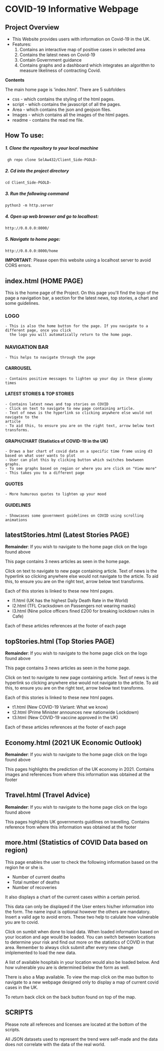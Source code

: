 # COVID-19 Informative Webpage

## Project Overview

- This Website provides users with information on Covid-19 in the UK. 
- Features:
    1. Contains an interactive map of positive cases in selected area
    2. Contains the latest news on Covid-19
    3. Contain Government guidance
    4. Contains graphs and a dashboard which integrates an algorithm to measure likeliness of contracting Covid.

**Contents**

The main home page is 'index.html'.  There are 5 subfolders
+ css - which contains the styling of the html pages.
+ script - which contains the javascript of all the pages. 
+ Area - which contains the json and geojson files. 
+ Images - which contains all the images of the html pages.
+ readme - contains the read me file.
    
## How To use:

##### 1. Clone the repository to your local machine
     gh repo clone SelAw432/Client_Side-PGOLD-

##### 2. Cd into the project directory
    cd Client_Side-PGOLD-
    
##### 3. Run the following command

    python3 -m http.server

##### 4. Open up web browser and go to localhost:
    
    http://0.0.0.0:8000/

##### 5. Navigate to home page:
    
    http://0.0.0.0:8000/home

**IMPORTANT**: Please open this website using a localhost server to avoid CORS errors. 

## index.html (HOME PAGE)

This is the home page of the Project. On this page you'll find the logo of the page
a navigation bar, a section for the latest news, top stories, a chart and some guidelines.


### LOGO
    - This is also the home button for the page. If you navigate to a different page, once you click
      the logo you will automatically return to the home page.


### NAVIGATION BAR 
    - This helps to navigate through the page

#### CARROUSEL
    - Contains positive messages to lighten up your day in these gloomy times

#### LATEST STORIES & TOP STORIES
    - Contains latest news and top stories on COVID
    - Click on text to navigate to new page containing article. 
    - Text of news is the hyperlink so clicking anywhere else would not navigate to the
    article
    - To aid this, to ensure you are on the right text, arrow below text transforms.


#### GRAPH/CHART (Statistics of COVID-19 in the UK)
    - Draws a bar chart of covid data on a specific time frame using d3 based on what user wants to plot
    - User can plot this by clicking button which switches bewtween graphs.
    - To see graphs based on region or where you are click on "View more"
    - This takes you to a different page

#### QUOTES
    - More humurous quotes to lighten up your mood

#### GUIDELINES
    - Showcases some government guidelines on COVID using scrolling animations 


## latestStories.html (Latest Stories PAGE)

**Remainder**: If you wish to navigate to the home page click on the logo found above

This page contains 3 news articles as seen in the home page.

Click on text to navigate to new page containing article. 
Text of news is the hyperlink so clicking anywhere else would not navigate to the
article.
To aid this, to ensure you are on the right text, arrow below text transforms.


Each of this stories is linked to these new html pages.
+   l1.html (UK has the highest Daily Death Rate in the World)
+   l2.html (TFL Cracksdown on Passengers not wearing masks)
+   l3.html (Nine police officers fined £200 for breaking lockdown rules in Cafe)

Each of these articles references at the footer of each page

## topStories.html (Top Stories PAGE)

**Remainder**: If you wish to navigate to the home page click on the logo found above

This page contains 3 news articles as seen in the home page.

Click on text to navigate to new page containing article. 
Text of news is the hyperlink so clicking anywhere else would not navigate to the
article.
To aid this, to ensure you are on the right text, arrow below text transforms.


Each of this stories is linked to these new html pages.
+   t1.html (New COVID-19 Variant: What we know)
+   t2.html (Prime Minister announces new nationwide Lockdown)
+   t3.html (New COVID-19 vaccine approved in the UK)

Each of these articles references at the footer of each page


## Economy.html (2021 UK Economic Outlook)

**Remainder**: If you wish to navigate to the home page click on the logo found above

This pages highlights the prediction of the UK economy in 2021. 
Contains images and references from where this information was obtained at the footer


## Travel.html (Travel Advice)

**Remainder**: If you wish to navigate to the home page click on the logo found above

This pages highlights UK governments guidlines on travelling. 
Contains reference from where this information was obtained at the footer

## more.html (Statistics of COVID Data based on region)

This page enables the user to check the following information based on the region he or she is.
+   Number of current deaths
+   Total number of deaths
+   Number of recoveries

It also displays a chart of the current cases within a certain period.

This data can only be displayed if the User enters his/her information into the form. The name input is optional however the others are mandatory.
Insert a valid age to avoid errors. These two help to calulate how vulnerable you are to covid. 

Click on sumbit when done to load data. When loaded information based on your location and age would be loaded. You can switch between locations to determine
your risk and find out more on the statistics of COVID in that area. Remember to always click submit after every new change imlplemented to load the new data.

A list of available hospitals in your location would also be loaded below. And how vulnerable you are is determined below the form as well. 

There is also a Map available. To view the map click on the mao button to navigate to a new webpage designed only to display a map of current covid cases in the UK.

To return back click on the back button found on top of the map.


## SCRIPTS

Please note all refereces and licenses are located at the bottom of the scripts.

All JSON datasets used to represent the trend were self-made and the data does not correlate with the data of the real world.

